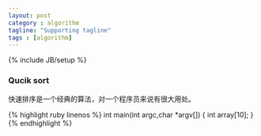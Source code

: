 ```yaml
---
layout: post
category : algorithm
tagline: "Supporting tagline"
tags : [algorithm]
---
```

{% include JB/setup %}

### Qucik sort

快速排序是一个经典的算法，对一个程序员来说有很大用处。

{% highlight ruby linenos %}
int main(int argc,char *argv[])
{
	int		array[10];
}
{% endhighlight %}


